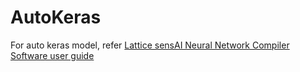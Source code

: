 # AutoKeras
For auto keras model, refer  [Lattice sensAI Neural Network Compiler Software user guide](https://www.latticesemi.com/view_document?document_id=53183)
